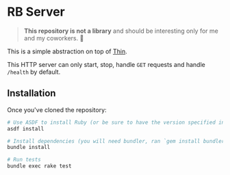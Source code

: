 # RB Server

> **This repository is not a library** and should be interesting only for me and my coworkers. 🙂

This is a simple abstraction on top of [Thin](https://github.com/macournoyer/thin).

This HTTP server can only start, stop, handle `GET` requests and handle `/health` by default.

## Installation

Once you've cloned the repository:

```bash
# Use ASDF to install Ruby (or be sure to have the version specified in `.tool_versions` alread installed)
asdf install

# Install dependencies (you will need bundler, ran `gem install bundler` if not done yet)
bundle install

# Run tests
bundle exec rake test
```
